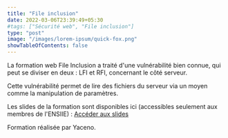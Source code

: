 ```yaml
---
title: "File inclusion"
date: 2022-03-06T23:39:49+05:30
#tags: ["Sécurité web", "File inclusion"]
type: "post"
image: "/images/lorem-ipsum/quick-fox.png"
showTableOfContents: false
---
```


La formation web File Inclusion a traité d'une vulnérabilité bien connue, qui peut se diviser en deux : LFI et RFI, concernant le côté serveur.  

Cette vulnérabilité permet de lire des fichiers du serveur via un moyen comme la manipulation de paramètres.

Les slides de la formation sont disponibles ici (accessibles seulement aux membres de l'ENSIIE) : [Accéder aux slides](https://drive.iiens.net/apps/files/files?dir=/SecuritIIE&openfile=994326)  

Formation réalisée par Yaceno.
